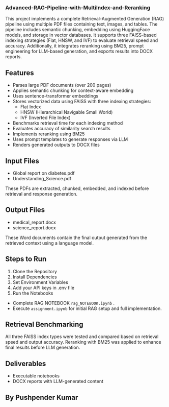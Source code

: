 ### Advanced-RAG-Pipeline-with-MultiIndex-and-Reranking

This project implements a complete Retrieval-Augmented Generation (RAG) pipeline using multiple PDF files containing text, images, and tables. The pipeline includes semantic chunking, embedding using HuggingFace models, and storage in vector databases. It supports three FAISS-based indexing strategies (Flat, HNSW, and IVF) to evaluate retrieval speed and accuracy. Additionally, it integrates reranking using BM25, prompt engineering for LLM-based generation, and exports results into DOCX reports.

## Features

- Parses large PDF documents (over 200 pages)
- Applies semantic chunking for context-aware embedding
- Uses sentence-transformer embeddings
- Stores vectorized data using FAISS with three indexing strategies:
  - Flat Index
  - HNSW (Hierarchical Navigable Small World)
  - IVF (Inverted File Index)
- Benchmarks retrieval time for each indexing method
- Evaluates accuracy of similarity search results
- Implements reranking using BM25
- Uses prompt templates to generate responses via LLM
- Renders generated outputs to DOCX files

## Input Files

- Global report on diabetes.pdf
- Understanding_Science.pdf

These PDFs are extracted, chunked, embedded, and indexed before retrieval and response generation.

## Output Files

- medical_report.docx
- science_report.docx

These Word documents contain the final output generated from the retrieved context using a language model.

## Steps to Run

1. Clone the Repository
2. Install Dependencies
3. Set Environment Variables
4. Add your API keys in .env file
5. Run the Notebooks
- Complete RAG NOTEBOOK `rag_NOTEBOOK.ipynb` .
- Execute `assignment.ipynb` for initial RAG setup and full implementation.

## Retrieval Benchmarking

All three FAISS index types were tested and compared based on retrieval speed and output accuracy. Reranking with BM25 was applied to enhance final results before LLM generation.

## Deliverables

- Executable notebooks
- DOCX reports with LLM-generated content



## By Pushpender Kumar
